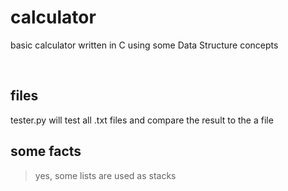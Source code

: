 # calculator
basic calculator written in C using some Data Structure concepts

<br>

## files
tester.py will test all .txt files and compare the result to the a file

## some facts
> yes, some lists are used as stacks